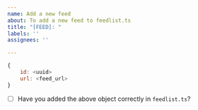 ```yaml
---
name: Add a new feed
about: To add a new feed to feedlist.ts
title: "[FEED]: "
labels: ''
assignees: ''

---
```


```js
{
    id: <uuid>
    url: <feed_url>
}
```

- [ ] Have you added the above object correctly in `feedlist.ts`?
